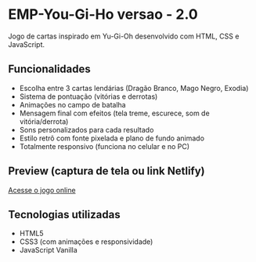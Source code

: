 # EMP-You-Gi-Ho versao - 2.0

Jogo de cartas inspirado em Yu-Gi-Oh desenvolvido com HTML, CSS e JavaScript.

## Funcionalidades

- Escolha entre 3 cartas lendárias (Dragão Branco, Mago Negro, Exodia)
- Sistema de pontuação (vitórias e derrotas)
- Animações no campo de batalha
- Mensagem final com efeitos (tela treme, escurece, som de vitória/derrota)
- Sons personalizados para cada resultado
- Estilo retrô com fonte pixelada e plano de fundo animado
- Totalmente responsivo (funciona no celular e no PC)

## Preview (captura de tela ou link Netlify)

[Acesse o jogo online](https://https://emp-yougiho.netlify.app)

## Tecnologias utilizadas

- HTML5
- CSS3 (com animações e responsividade)
- JavaScript Vanilla

